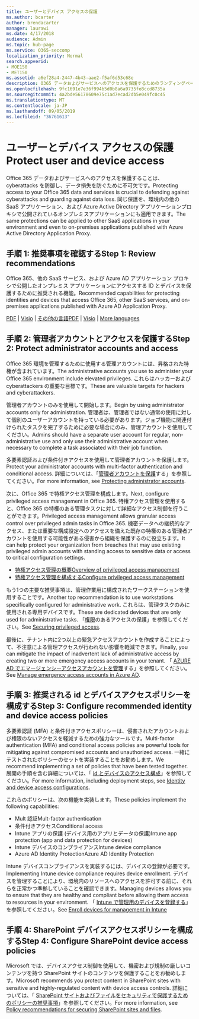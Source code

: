 ```yaml
---
title: ユーザーとデバイス アクセスの保護
ms.author: bcarter
author: brendacarter
manager: laurawi
ms.date: 4/17/2018
audience: Admin
ms.topic: hub-page
ms.service: O365-seccomp
localization_priority: Normal
search.appverid:
- MOE150
- MET150
ms.assetid: a6ef28a4-2447-4b43-aae2-f5af6d53c68e
description: O365 データおよびサービスへのアクセスを保護するためのランディングページ
ms.openlocfilehash: 9fc1691e7e36f994b5d0b8a6a9735fe8ccd8735a
ms.sourcegitcommit: 4a2bde56178609e75c1ad7ecad2db5e049fc0c45
ms.translationtype: MT
ms.contentlocale: ja-JP
ms.lasthandoff: 09/05/2019
ms.locfileid: "36761613"
---
```

# <a name="protect-user-and-device-access"></a><span data-ttu-id="b171d-103">ユーザーとデバイス アクセスの保護</span><span class="sxs-lookup"><span data-stu-id="b171d-103">Protect user and device access</span></span>

<span data-ttu-id="b171d-104">Office 365 データおよびサービスへのアクセスを保護することは、cyberattacks を防御し、データ損失を防ぐために不可欠です。</span><span class="sxs-lookup"><span data-stu-id="b171d-104">Protecting access to your Office 365 data and services is crucial to defending against cyberattacks and guarding against data loss.</span></span> <span data-ttu-id="b171d-105">同じ保護を、環境内の他の SaaS アプリケーション、および Azure Active Directory アプリケーションプロキシで公開されているオンプレミスアプリケーションにも適用できます。</span><span class="sxs-lookup"><span data-stu-id="b171d-105">The same protections can be applied to other SaaS applications in your environment and even to on-premises applications published with Azure Active Directory Application Proxy.</span></span>
  
## <a name="step-1-review-recommendations"></a><span data-ttu-id="b171d-106">手順 1: 推奨事項を確認する</span><span class="sxs-lookup"><span data-stu-id="b171d-106">Step 1: Review recommendations</span></span>

<span data-ttu-id="b171d-107">Office 365、他の SaaS サービス、および Azure AD アプリケーション プロキシで公開したオンプレミス アプリケーションにアクセスする ID とデバイスを保護するために推奨される機能。</span><span class="sxs-lookup"><span data-stu-id="b171d-107">Recommended capabilities for protecting identities and devices that access Office 365, other SaaS services, and on-premises applications published with Azure AD Application Proxy.</span></span>
  
<span data-ttu-id="b171d-108">[PDF](https://go.microsoft.com/fwlink/p/?linkid=841656) | [Visio](https://go.microsoft.com/fwlink/p/?linkid=841657) | [その他の言語](https://www.microsoft.com/download/details.aspx?id=55032)</span><span class="sxs-lookup"><span data-stu-id="b171d-108">[PDF](https://go.microsoft.com/fwlink/p/?linkid=841656) | [Visio](https://go.microsoft.com/fwlink/p/?linkid=841657) | [More languages](https://www.microsoft.com/download/details.aspx?id=55032)</span></span>
  
## <a name="step-2-protect-administrator-accounts-and-access"></a><span data-ttu-id="b171d-109">手順 2: 管理者アカウントとアクセスを保護する</span><span class="sxs-lookup"><span data-stu-id="b171d-109">Step 2: Protect administrator accounts and access</span></span>
<span data-ttu-id="b171d-110">Office 365 環境を管理するために使用する管理アカウントには、昇格された特権が含まれています。</span><span class="sxs-lookup"><span data-stu-id="b171d-110">The administrative accounts you use to administer your Office 365 environment include elevated privileges.</span></span> <span data-ttu-id="b171d-111">これらはハッカーおよび cyberattackers の重要な目標です。</span><span class="sxs-lookup"><span data-stu-id="b171d-111">These are valuable targets for hackers and cyberattackers.</span></span> 

<span data-ttu-id="b171d-112">管理者アカウントのみを使用して開始します。</span><span class="sxs-lookup"><span data-stu-id="b171d-112">Begin by using administrator accounts only for administration.</span></span> <span data-ttu-id="b171d-113">管理者は、管理者ではない通常の使用に対して個別のユーザーアカウントを持っている必要があります。ジョブ機能に関連付けられたタスクを完了するために必要な場合にのみ、管理アカウントを使用してください。</span><span class="sxs-lookup"><span data-stu-id="b171d-113">Admins should have a separate user account for regular, non-administrative use and only use their administrative account when necessary to complete a task associated with their job function.</span></span>

<span data-ttu-id="b171d-114">多要素認証および条件付きアクセスを使用して管理者アカウントを保護します。</span><span class="sxs-lookup"><span data-stu-id="b171d-114">Protect your administrator accounts with multi-factor authentication and conditional access.</span></span> <span data-ttu-id="b171d-115">詳細については、「[管理者アカウントを保護](https://docs.microsoft.com/microsoft-365/enterprise/identity-access-prerequisites#protecting-administrator-accounts)する」を参照してください。</span><span class="sxs-lookup"><span data-stu-id="b171d-115">For more information, see [Protecting administrator accounts](https://docs.microsoft.com/microsoft-365/enterprise/identity-access-prerequisites#protecting-administrator-accounts).</span></span> 

<span data-ttu-id="b171d-116">次に、Office 365 で特権アクセス管理を構成します。</span><span class="sxs-lookup"><span data-stu-id="b171d-116">Next, configure privileged access management in Office 365.</span></span> <span data-ttu-id="b171d-117">特権アクセス管理を使用すると、Office 365 の特権のある管理タスクに対して詳細なアクセス制御を行うことができます。</span><span class="sxs-lookup"><span data-stu-id="b171d-117">Privileged access management allows granular access control over privileged admin tasks in Office 365.</span></span> <span data-ttu-id="b171d-118">機密データへの継続的なアクセス、または重要な構成設定へのアクセスを備えた既存の特権のある管理者アカウントを使用する可能性がある侵害から組織を保護するのに役立ちます。</span><span class="sxs-lookup"><span data-stu-id="b171d-118">It can help protect your organization from breaches that may use existing privileged admin accounts with standing access to sensitive data or access to critical configuration settings.</span></span>

- [<span data-ttu-id="b171d-119">特権アクセス管理の概要</span><span class="sxs-lookup"><span data-stu-id="b171d-119">Overview of privileged access management</span></span>](privileged-access-management-overview.md)
- [<span data-ttu-id="b171d-120">特権アクセス管理を構成する</span><span class="sxs-lookup"><span data-stu-id="b171d-120">Configure privileged access management</span></span>](privileged-access-management-configuration.md)

<span data-ttu-id="b171d-121">もう1つの主要な推奨事項は、管理作業用に構成されたワークステーションを使用することです。</span><span class="sxs-lookup"><span data-stu-id="b171d-121">Another top recommendation is to use workstations specifically configured for administrative work.</span></span> <span data-ttu-id="b171d-122">これらは、管理タスクのみに使用される専用デバイスです。</span><span class="sxs-lookup"><span data-stu-id="b171d-122">These are dedicated devices that are only used for administrative tasks.</span></span> <span data-ttu-id="b171d-123">「[権限](https://docs.microsoft.com/windows-server/identity/securing-privileged-access/securing-privileged-access)のあるアクセスの保護」を参照してください。</span><span class="sxs-lookup"><span data-stu-id="b171d-123">See [Securing privileged access](https://docs.microsoft.com/windows-server/identity/securing-privileged-access/securing-privileged-access).</span></span>

<span data-ttu-id="b171d-124">最後に、テナント内に2つ以上の緊急アクセスアカウントを作成することによって、不注意による管理アクセスが行われない影響を軽減できます。</span><span class="sxs-lookup"><span data-stu-id="b171d-124">Finally, you can mitigate the impact of inadvertent lack of administrative access by creating two or more emergency access accounts in your tenant.</span></span> <span data-ttu-id="b171d-125">「 [AZURE AD でエマージェンシーアクセスアカウントを管理](https://docs.microsoft.com/azure/active-directory/users-groups-roles/directory-emergency-access)する」を参照してください。</span><span class="sxs-lookup"><span data-stu-id="b171d-125">See [Manage emergency access accounts in Azure AD](https://docs.microsoft.com/azure/active-directory/users-groups-roles/directory-emergency-access).</span></span> 

## <a name="step-3-configure-recommended-identity-and-device-access-policies"></a><span data-ttu-id="b171d-126">手順 3: 推奨される id とデバイスアクセスポリシーを構成する</span><span class="sxs-lookup"><span data-stu-id="b171d-126">Step 3: Configure recommended identity and device access policies</span></span>
<span data-ttu-id="b171d-127">多要素認証 (MFA) と条件付きアクセスポリシーは、侵害されたアカウントおよび権限のないアクセスを軽減するための強力なツールです。</span><span class="sxs-lookup"><span data-stu-id="b171d-127">Multi-factor authentication (MFA) and conditional access policies are powerful tools for mitigating against compromised accounts and unauthorized access.</span></span> <span data-ttu-id="b171d-128">一緒にテストされたポリシーのセットを実装することをお勧めします。</span><span class="sxs-lookup"><span data-stu-id="b171d-128">We recommend implementing a set of policies that have been tested together.</span></span> <span data-ttu-id="b171d-129">展開の手順を含む詳細については、「 [id とデバイスのアクセス構成](https://docs.microsoft.com/microsoft-365/enterprise/microsoft-365-policies-configurations)」を参照してください。</span><span class="sxs-lookup"><span data-stu-id="b171d-129">For more information, including deployment steps, see [Identity and device access configurations](https://docs.microsoft.com/microsoft-365/enterprise/microsoft-365-policies-configurations).</span></span>

 <span data-ttu-id="b171d-130">これらのポリシーは、次の機能を実装します。</span><span class="sxs-lookup"><span data-stu-id="b171d-130">These policies implement the following capabilities:</span></span>
- <span data-ttu-id="b171d-131">Mult 認証</span><span class="sxs-lookup"><span data-stu-id="b171d-131">Mult-factor authentication</span></span>
- <span data-ttu-id="b171d-132">条件付きアクセス</span><span class="sxs-lookup"><span data-stu-id="b171d-132">Conditional access</span></span>
- <span data-ttu-id="b171d-133">Intune アプリの保護 (デバイス用のアプリとデータの保護)</span><span class="sxs-lookup"><span data-stu-id="b171d-133">Intune app protection (app and data protection for devices)</span></span>
- <span data-ttu-id="b171d-134">Intune デバイスのコンプライアンス</span><span class="sxs-lookup"><span data-stu-id="b171d-134">Intune device compliance</span></span>
- <span data-ttu-id="b171d-135">Azure AD Identity Protection</span><span class="sxs-lookup"><span data-stu-id="b171d-135">Azure AD Identity Protection</span></span>

<span data-ttu-id="b171d-136">Intune デバイスコンプライアンスを実装するには、デバイスの登録が必要です。</span><span class="sxs-lookup"><span data-stu-id="b171d-136">Implementing Intune device compliance requires device enrollment.</span></span> <span data-ttu-id="b171d-137">デバイスを管理することにより、環境内のリソースへのアクセスを許可する前に、それらを正常かつ準拠していることを確認できます。</span><span class="sxs-lookup"><span data-stu-id="b171d-137">Managing devices allows you to ensure that they are healthy and compliant before allowing them access to resources in your environment.</span></span> <span data-ttu-id="b171d-138">「 [Intune で管理用のデバイスを登録する](https://docs.microsoft.com/intune-classic/deploy-use/enroll-devices-in-microsoft-intune)」を参照してください。</span><span class="sxs-lookup"><span data-stu-id="b171d-138">See [Enroll devices for management in Intune](https://docs.microsoft.com/intune-classic/deploy-use/enroll-devices-in-microsoft-intune)</span></span>

## <a name="step-4-configure-sharepoint-device-access-policies"></a><span data-ttu-id="b171d-139">手順 4: SharePoint デバイスアクセスポリシーを構成する</span><span class="sxs-lookup"><span data-stu-id="b171d-139">Step 4: Configure SharePoint device access policies</span></span>

<span data-ttu-id="b171d-140">Microsoft では、デバイスアクセス制御を使用して、機密および規制の厳しいコンテンツを持つ SharePoint サイトのコンテンツを保護することをお勧めします。</span><span class="sxs-lookup"><span data-stu-id="b171d-140">Microsoft recommends you protect content in SharePoint sites with sensitive and highly-regulated content with device access controls.</span></span> <span data-ttu-id="b171d-141">詳細については、「 [SharePoint サイトおよびファイルをセキュリティで保護するためのポリシーの推奨事項](https://docs.microsoft.com/microsoft-365/enterprise/sharepoint-file-access-policies)」を参照してください。</span><span class="sxs-lookup"><span data-stu-id="b171d-141">For more information, see [Policy recommendations for securing SharePoint sites and files](https://docs.microsoft.com/microsoft-365/enterprise/sharepoint-file-access-policies).</span></span>



    

